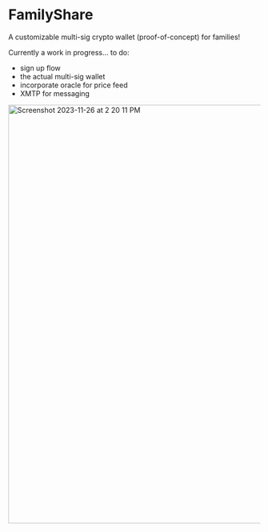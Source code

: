 # FamilyShare

A customizable multi-sig crypto wallet (proof-of-concept) for families!

Currently a work in progress... to do: 
- sign up flow
- the actual multi-sig wallet
- incorporate oracle for price feed
- XMTP for messaging

<img width="836" alt="Screenshot 2023-11-26 at 2 20 11 PM" src="https://github.com/MattWong-ca/familyshare/assets/66754344/05ad916a-7b29-45f5-8a58-8d9f0b97a688">

